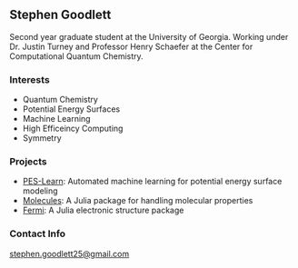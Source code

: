 ## Stephen Goodlett

Second year graduate student at the University of Georgia. Working under Dr. Justin Turney and Professor Henry Schaefer at the Center for Computational Quantum Chemistry.

### Interests
- Quantum Chemistry
- Potential Energy Surfaces
- Machine Learning
- High Efficeincy Computing
- Symmetry

### Projects
- [PES-Learn](https://github.com/CCQC/PES-Learn): Automated machine learning for potential energy surface modeling
- [Molecules](https://github.com/FermiQC/Molecules.jl): A Julia package for handling molecular properties
- [Fermi](https://github.com/FermiQC/Fermi.jl): A Julia electronic structure package

### Contact Info
stephen.goodlett25@gmail.com
